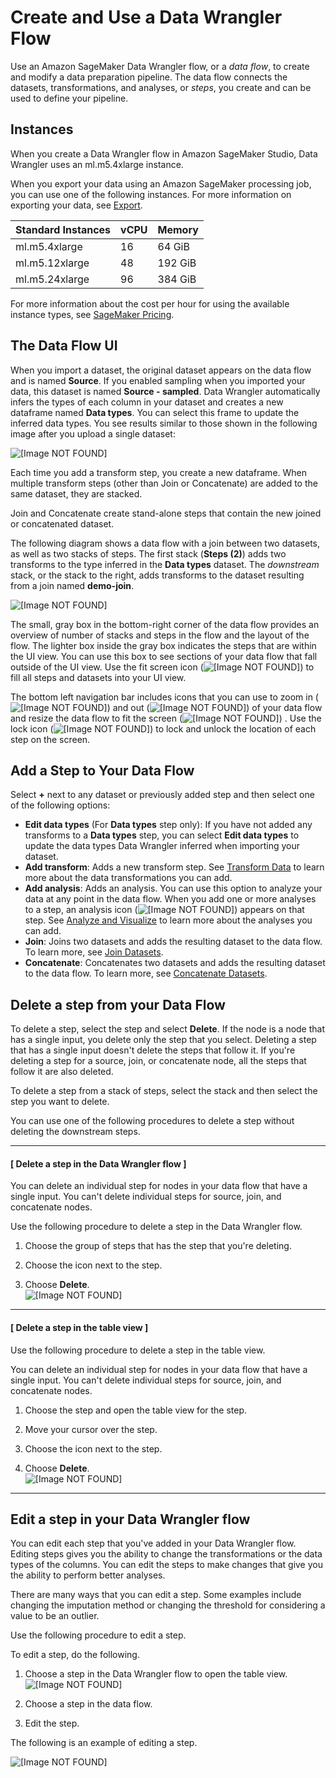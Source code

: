 # Create and Use a Data Wrangler Flow<a name="data-wrangler-data-flow"></a>

Use an Amazon SageMaker Data Wrangler flow, or a *data flow*, to create and modify a data preparation pipeline\. The data flow connects the datasets, transformations, and analyses, or *steps*, you create and can be used to define your pipeline\. 

## Instances<a name="data-wrangler-data-flow-instances"></a>

When you create a Data Wrangler flow in Amazon SageMaker Studio, Data Wrangler uses an ml\.m5\.4xlarge instance\.

When you export your data using an Amazon SageMaker processing job, you can use one of the following instances\. For more information on exporting your data, see [Export](data-wrangler-data-export.md)\.


| Standard Instances | vCPU | Memory | 
| --- | --- | --- | 
| ml\.m5\.4xlarge | 16 | 64 GiB | 
| ml\.m5\.12xlarge | 48 |  192 GiB  | 
| ml\.m5\.24xlarge | 96 | 384 GiB | 

For more information about the cost per hour for using the available instance types, see [SageMaker Pricing](http://aws.amazon.com/sagemaker/pricing/)\. 

## The Data Flow UI<a name="data-wrangler-data-flow-ui"></a>

When you import a dataset, the original dataset appears on the data flow and is named **Source**\. If you enabled sampling when you imported your data, this dataset is named **Source \- sampled**\. Data Wrangler automatically infers the types of each column in your dataset and creates a new dataframe named **Data types**\. You can select this frame to update the inferred data types\. You see results similar to those shown in the following image after you upload a single dataset: 

![\[Image NOT FOUND\]](http://docs.aws.amazon.com/sagemaker/latest/dg/images/studio/mohave/dataflow-after-import.png)

Each time you add a transform step, you create a new dataframe\. When multiple transform steps \(other than Join or Concatenate\) are added to the same dataset, they are stacked\. 

Join and Concatenate create stand\-alone steps that contain the new joined or concatenated dataset\. 

The following diagram shows a data flow with a join between two datasets, as well as two stacks of steps\. The first stack \(**Steps \(2\)**\) adds two transforms to the type inferred in the **Data types** dataset\. The *downstream* stack, or the stack to the right, adds transforms to the dataset resulting from a join named **demo\-join**\. 

![\[Image NOT FOUND\]](http://docs.aws.amazon.com/sagemaker/latest/dg/images/studio/mohave/data-flow-steps.png)

The small, gray box in the bottom\-right corner of the data flow provides an overview of number of stacks and steps in the flow and the layout of the flow\. The lighter box inside the gray box indicates the steps that are within the UI view\. You can use this box to see sections of your data flow that fall outside of the UI view\. Use the fit screen icon \(![\[Image NOT FOUND\]](http://docs.aws.amazon.com/sagemaker/latest/dg/images/studio/mohave/updates/fit-screen.png)\) to fill all steps and datasets into your UI view\. 

The bottom left navigation bar includes icons that you can use to zoom in \(![\[Image NOT FOUND\]](http://docs.aws.amazon.com/sagemaker/latest/dg/images/studio/mohave/updates/zoom-in.png)\) and out \(![\[Image NOT FOUND\]](http://docs.aws.amazon.com/sagemaker/latest/dg/images/studio/mohave/updates/zoom-out.png)\) of your data flow and resize the data flow to fit the screen \(![\[Image NOT FOUND\]](http://docs.aws.amazon.com/sagemaker/latest/dg/images/studio/mohave/updates/fit-screen.png)\) \. Use the lock icon \(![\[Image NOT FOUND\]](http://docs.aws.amazon.com/sagemaker/latest/dg/images/studio/mohave/updates/lock-nodes.png)\) to lock and unlock the location of each step on the screen\. 



## Add a Step to Your Data Flow<a name="data-wrangler-data-flow-add-step"></a>

Select **\+** next to any dataset or previously added step and then select one of the following options:
+ **Edit data types** \(For **Data types** step only\): If you have not added any transforms to a **Data types** step, you can select **Edit data types** to update the data types Data Wrangler inferred when importing your dataset\. 
+ **Add transform**: Adds a new transform step\. See [Transform Data](data-wrangler-transform.md) to learn more about the data transformations you can add\. 
+ **Add analysis**: Adds an analysis\. You can use this option to analyze your data at any point in the data flow\. When you add one or more analyses to a step, an analysis icon \(![\[Image NOT FOUND\]](http://docs.aws.amazon.com/sagemaker/latest/dg/images/studio/mohave/updates/analysis-icon.png)\) appears on that step\. See [Analyze and Visualize](data-wrangler-analyses.md) to learn more about the analyses you can add\. 
+ **Join**: Joins two datasets and adds the resulting dataset to the data flow\. To learn more, see [Join Datasets](data-wrangler-transform.md#data-wrangler-transform-join)\.
+ **Concatenate**: Concatenates two datasets and adds the resulting dataset to the data flow\. To learn more, see [Concatenate Datasets](data-wrangler-transform.md#data-wrangler-transform-concatenate)\.

## Delete a step from your Data Flow<a name="data-wrangler-data-flow-delete-step"></a>

To delete a step, select the step and select **Delete**\. If the node is a node that has a single input, you delete only the step that you select\. Deleting a step that has a single input doesn't delete the steps that follow it\. If you're deleting a step for a source, join, or concatenate node, all the steps that follow it are also deleted\.

To delete a step from a stack of steps, select the stack and then select the step you want to delete\. 

You can use one of the following procedures to delete a step without deleting the downstream steps\.

------
#### [ Delete a step in the Data Wrangler flow ]

You can delete an individual step for nodes in your data flow that have a single input\. You can't delete individual steps for source, join, and concatenate nodes\.

Use the following procedure to delete a step in the Data Wrangler flow\.

1. Choose the group of steps that has the step that you're deleting\.

1. Choose the icon next to the step\.

1. Choose **Delete**\.  
![\[Image NOT FOUND\]](http://docs.aws.amazon.com/sagemaker/latest/dg/images/studio/mohave/delete-step-flow-1.png)

------
#### [ Delete a step in the table view ]

Use the following procedure to delete a step in the table view\.

You can delete an individual step for nodes in your data flow that have a single input\. You can't delete individual steps for source, join, and concatenate nodes\.

1. Choose the step and open the table view for the step\.

1. Move your cursor over the step\.

1. Choose the icon next to the step\.

1. Choose **Delete**\.  
![\[Image NOT FOUND\]](http://docs.aws.amazon.com/sagemaker/latest/dg/images/studio/mohave/delete-step-table-0.png)

------

## Edit a step in your Data Wrangler flow<a name="data-wrangler-data-flow-edit-step"></a>

You can edit each step that you've added in your Data Wrangler flow\. Editing steps gives you the ability to change the transformations or the data types of the columns\. You can edit the steps to make changes that give you the ability to perform better analyses\.

There are many ways that you can edit a step\. Some examples include changing the imputation method or changing the threshold for considering a value to be an outlier\.

Use the following procedure to edit a step\.

To edit a step, do the following\.

1. Choose a step in the Data Wrangler flow to open the table view\.  
![\[Image NOT FOUND\]](http://docs.aws.amazon.com/sagemaker/latest/dg/images/studio/mohave/data-flow-edit-choose-step.png)

1. Choose a step in the data flow\.

1. Edit the step\.

The following is an example of editing a step\.

![\[Image NOT FOUND\]](http://docs.aws.amazon.com/sagemaker/latest/dg/images/studio/mohave/data-flow-table-edit-step.png)